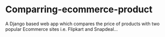 # Comparring-ecommerce-product
A Django based web app which compares the price of products with two popular Ecommerce sites i.e. Flipkart and Snapdeal...

